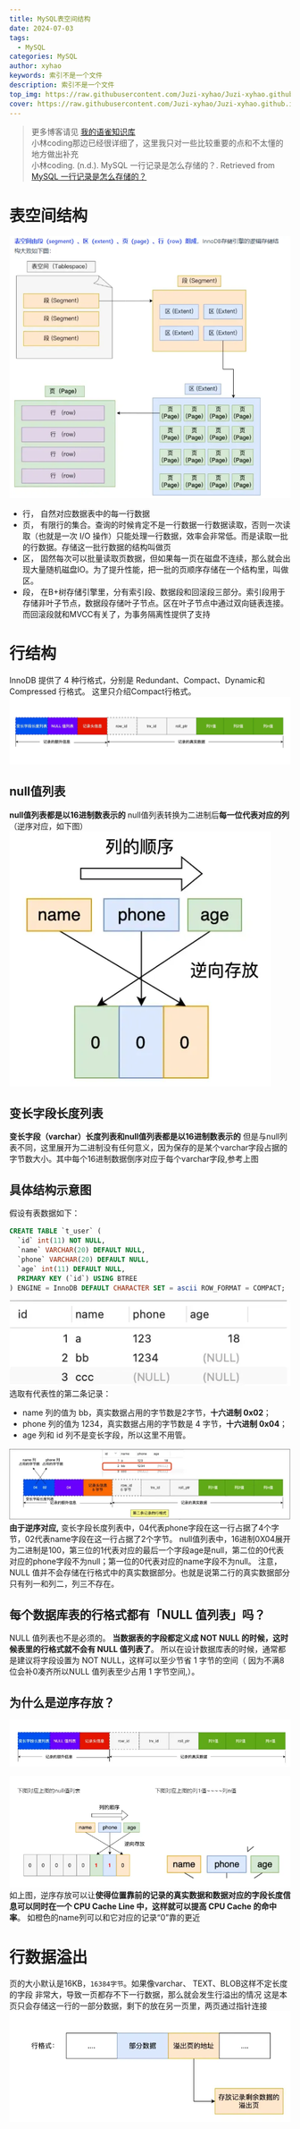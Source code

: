 ```yaml
---
title: MySQL表空间结构
date: 2024-07-03
tags:
  - MySQL
categories: MySQL
author: xyhao
keywords: 索引不是一个文件
description: 索引不是一个文件
top_img: https://raw.githubusercontent.com/Juzi-xyhao/Juzi-xyhao.github.io/master/assets/articleCover/2024-07-03-MySQL.png
cover: https://raw.githubusercontent.com/Juzi-xyhao/Juzi-xyhao.github.io/master/assets/articleCover/2024-07-03-MySQL.png
---
```



> 更多博客请见 [我的语雀知识库](https://www.yuque.com/u41117719/xd1qgc)  
> 小林coding那边已经很详细了，这里我只对一些比较重要的点和不太懂的地方做出补充  
> 小林coding. (n.d.). MySQL 一行记录是怎么存储的？. Retrieved from [MySQL 一行记录是怎么存储的？](https://xiaolincoding.com/mysql/base/row_format.html#%E8%A1%A8%E7%A9%BA%E9%97%B4%E6%96%87%E4%BB%B6%E7%9A%84%E7%BB%93%E6%9E%84%E6%98%AF%E6%80%8E%E4%B9%88%E6%A0%B7%E7%9A%84)


# 表空间结构
![image.png](https://raw.githubusercontent.com/Juzi-xyhao/Juzi-xyhao.github.io/master/assets/articleSource/2024-07-03-MySQL/img.png)


- 行， 自然对应数据表中的每一行数据
- 页， 有限行的集合。查询的时候肯定不是一行数据一行数据读取，否则一次读取（也就是一次 I/O 操作）只能处理一行数据，效率会非常低。而是读取一批的行数据。存储这一批行数据的结构叫做页
- 区， 固然每次可以批量读取页数据，但如果每一页在磁盘不连续，那么就会出现大量随机磁盘IO。为了提升性能，把一批的页顺序存储在一个结构里，叫做区。
- 段， 在B+树存储引擎里，分有索引段、数据段和回滚段三部分。索引段用于存储非叶子节点，数据段存储叶子节点。区在叶子节点中通过双向链表连接。而回滚段就和MVCC有关了，为事务隔离性提供了支持


# 行结构
InnoDB 提供了 4 种行格式，分别是 Redundant、Compact、Dynamic和 Compressed 行格式。
这里只介绍Compact行格式。
![COMPACT.drawio.jpg](https://raw.githubusercontent.com/Juzi-xyhao/Juzi-xyhao.github.io/master/assets/articleSource/2024-07-03-MySQL/img_1.png)

## null值列表
**null值列表都是以16进制数表示的**
null值列表转换为二进制后**每一位代表对应的列**（逆序对应，如下图）
![image.png](https://raw.githubusercontent.com/Juzi-xyhao/Juzi-xyhao.github.io/master/assets/articleSource/2024-07-03-MySQL/img_2.png)

## 变长字段长度列表
**变长字段（varchar）长度列表和null值列表都是以16进制数表示的**
但是与null列表不同，这里展开为二进制没有任何意义，因为保存的是某个varchar字段占据的字节数大小。其中每个16进制数据倒序对应于每个varchar字段,参考上图

## 具体结构示意图
假设有表数据如下：
```sql
CREATE TABLE `t_user` (
  `id` int(11) NOT NULL,
  `name` VARCHAR(20) DEFAULT NULL,
  `phone` VARCHAR(20) DEFAULT NULL,
  `age` int(11) DEFAULT NULL,
  PRIMARY KEY (`id`) USING BTREE
) ENGINE = InnoDB DEFAULT CHARACTER SET = ascii ROW_FORMAT = COMPACT;
```
![image.png](https://raw.githubusercontent.com/Juzi-xyhao/Juzi-xyhao.github.io/master/assets/articleSource/2024-07-03-MySQL/img_3.png)
选取有代表性的第二条记录：

- name 列的值为 bb，真实数据占用的字节数是2字节，**十六进制 0x02**；
- phone 列的值为 1234，真实数据占用的字节数是 4 字节，**十六进制 0x04**；
- age 列和 id 列不是变长字段，所以这里不用管。

![image.png](https://raw.githubusercontent.com/Juzi-xyhao/Juzi-xyhao.github.io/master/assets/articleSource/2024-07-03-MySQL/img_4.png)
**由于逆序对应,**
变长字段长度列表中，04代表phone字段在这一行占据了4个字节，02代表name字段在这一行占据了2个字节。
null值列表中，16进制0X04展开为二进制是100，第三位的1代表对应的最后一个字段age是null，第二位的0代表对应的phone字段不为null；第一位的0代表对应的name字段不为null。
注意，NULL 值并不会存储在行格式中的真实数据部分。也就是说第二行的真实数据部分只有列一和列二，列三不存在。


## 每个数据库表的行格式都有「NULL 值列表」吗？
NULL 值列表也不是必须的。
**当数据表的字段都定义成 NOT NULL 的时候，这时候表里的行格式就不会有 NULL 值列表了**。
所以在设计数据库表的时候，通常都是建议将字段设置为 NOT NULL，这样可以至少节省 1 字节的空间（ 因为不满8位会补0凑齐所以NULL 值列表至少占用 1 字节空间,）。


## 为什么是逆序存放？
![image.png](https://raw.githubusercontent.com/Juzi-xyhao/Juzi-xyhao.github.io/master/assets/articleSource/2024-07-03-MySQL/img_5.png)

![img.png](https://raw.githubusercontent.com/Juzi-xyhao/Juzi-xyhao.github.io/master/assets/articleSource/2024-07-03-MySQL/img_9.png)  
如上图，逆序存放可以让**使得位置靠前的记录的真实数据和数据对应的字段长度信息可以同时在一个 CPU Cache Line 中，这样就可以提高 CPU Cache 的命中率**。
如橙色的name列可以和它对应的记录“0”靠的更近



# 行数据溢出
页的大小默认是16KB，`16384字节`。如果像varchar、 TEXT、BLOB这样不定长度的字段 非常大，导致一页都存不下一行数据，那么就会发生行溢出的情况
这是本页只会存储这一行的一部分数据，剩下的放在另一页里，两页通过指针连接
![image.png](https://raw.githubusercontent.com/Juzi-xyhao/Juzi-xyhao.github.io/master/assets/articleSource/2024-07-03-MySQL/img_8.png)
